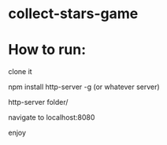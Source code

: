 # collect-stars-game

# How to run:

clone it

npm install http-server -g (or whatever server)

http-server folder/

navigate to localhost:8080

enjoy


